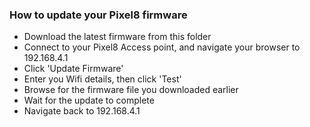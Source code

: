 
### How to update your Pixel8 firmware

* Download the latest firmware from this folder
* Connect to your Pixel8 Access point, and navigate your browser to 192.168.4.1
* Click 'Update Firmware'
* Enter you Wifi details, then click 'Test'
* Browse for the firmware file you downloaded earlier
* Wait for the update to complete
* Navigate back to 192.168.4.1
